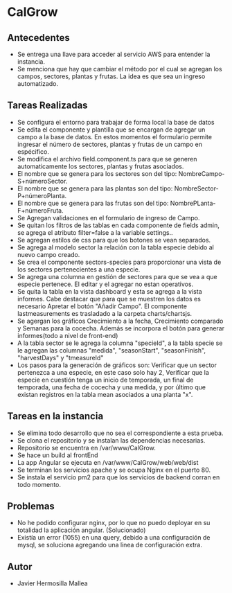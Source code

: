 # CalGrow

## Antecedentes
- Se entrega una llave para acceder al servicio AWS para entender la instancia.
- Se menciona que hay que cambiar el método por el cual se agregan los campos, sectores, plantas y frutas. La idea es que sea un ingreso automatizado.

## Tareas Realizadas
- Se configura el entorno para trabajar de forma local la base de datos
- Se edita el componente y plantilla que se encargan de agregar un campo a la base de datos. En estos momentos el formulario permite ingresar el número de sectores, plantas y frutas de un campo en espécifico.
- Se modifica el archivo field.component.ts para que se generen automaticamente los sectores, plantas y frutas asociados.
- El nombre que se genera para los sectores son del tipo: NombreCampo-S+númeroSector.
- El nombre que se genera para las plantas son del tipo: NombreSector-P+númeroPlanta.
- El nombre que se genera para las frutas son del tipo: NombrePLanta-F+númeroFruta.
- Se Agregan validaciones en el formulario de ingreso de Campo.
- Se quitan los filtros de las tablas en cada componente de fields admin, se agrega el atributo filter=false a la variable settings..
- Se agregan estilos de css para que los botones se vean separados.
- Se agrega al modelo sector la relación con la tabla especie debido al nuevo campo creado.
- Se crea el componente sectors-species para proporcionar una vista de los sectores pertenecientes a una especie.
- Se agrega una columna en gestión de sectores para que se vea a que especie pertenece. El editar y el agregar no estan operativos.
- Se quita la tabla en la vista dashboard y esta se agrega a la vista informes. Cabe destacar que para que se muestren los datos es necesario Apretar el botón "Añadir Campo". El componente lastmeasurements es trasladado a la carpeta charts/chartsjs.
- Se agergan los gráficos Crecimiento a la fecha, Crecimiento comparado y Semanas para la cocecha. Además se incorpora el botón para generar informes(todo a nivel de front-end)
- A la tabla sector se le agrega la columna "specieId", a la tabla specie se le agregan las columnas "medida", "seasonStart", "seasonFinish", "harvestDays" y "tmeasureId"
- Los pasos para la generación de gráficos son: Verificar que un sector pertenezca a una especie, en este caso solo hay 2, Verificar que la especie en cuestión tenga un inicio de temporada, un final de temporada, una fecha de cocecha y una medida, y por último que existan registros en la tabla mean asociados a una planta "x".


## Tareas en la instancia
- Se elimina todo desarrollo que no sea el correspondiente a esta prueba.
- Se clona el repositorio y se instalan las dependencias necesarias.
- Repositorio se encuentra en /var/www/CalGrow.
- Se hace un build al frontEnd
- La app Angular se ejecuta en /var/www/CalGrow/web/web/dist
- Se terminan los servicios apache y se ocupa Nginx en el puerto 80.
- Se instala el servicio pm2 para que los servicios de backend corran en todo momento.


## Problemas
- No he podido configurar nginx, por lo que no puedo deployar en su totalidad la aplicación angular. (Solucionado)
- Existía un error (1055) en una query, debido a una configuración de mysql, se soluciona agregando una linea de configuración extra.

## Autor
- Javier Hermosilla Mallea